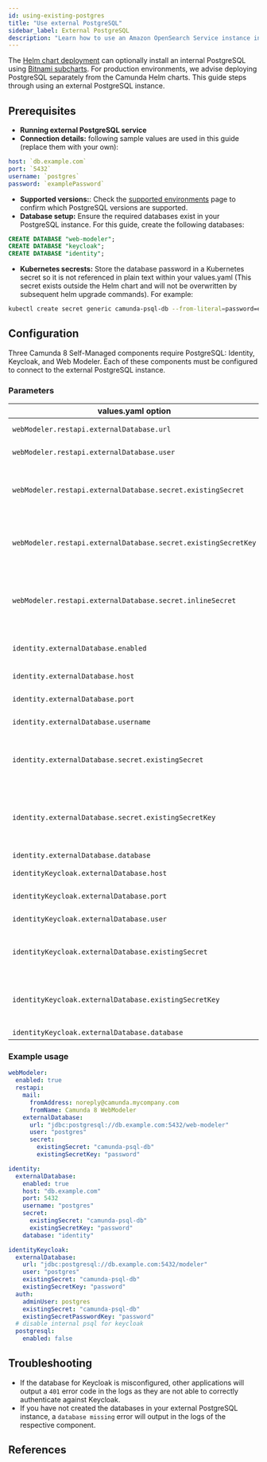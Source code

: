 ```yaml
---
id: using-existing-postgres
title: "Use external PostgreSQL"
sidebar_label: External PostgreSQL
description: "Learn how to use an Amazon OpenSearch Service instance in Camunda 8 Self-Managed deployment."
---
```


The [Helm chart deployment](/self-managed/deployment/helm/install/quick-install.md) can optionally install an internal PostgreSQL using [Bitnami subcharts](../../configure/registry-and-images/install-bitnami-enterprise-images.md). For production environments, we advise deploying PostgreSQL separately from the Camunda Helm charts. This guide steps through using an external PostgreSQL instance.

## Prerequisites

- **Running external PostgreSQL service**
- **Connection details:** following sample values are used in this guide (replace them with your own):

```yaml
host: `db.example.com`
port: `5432`
username: `postgres`
password: `examplePassword`
```

- **Supported versions:**: Check the [supported environments](/reference/supported-environments.md) page to confirm which PostgreSQL versions are supported.
- **Database setup:** Ensure the required databases exist in your PostgreSQL instance. For this guide, create the following databases:

```SQL
CREATE DATABASE "web-modeler";
CREATE DATABASE "keycloak";
CREATE DATABASE "identity";
```

- **Kubernetes secrests:** Store the database password in a Kubernetes secret so it is not referenced in plain text within your values.yaml (This secret exists outside the Helm chart and will not be overwritten by subsequent helm upgrade commands). For example:

```bash
kubectl create secret generic camunda-psql-db --from-literal=password=examplePassword -n camunda
```

## Configuration

Three Camunda 8 Self-Managed components require PostgreSQL: Identity, Keycloak, and Web Modeler.
Each of these components must be configured to connect to the external PostgreSQL instance.

### Parameters

| values.yaml option                                             | type    | default | description                                                              |
| -------------------------------------------------------------- | ------- | ------- | ------------------------------------------------------------------------ |
| `webModeler.restapi.externalDatabase.url`                      | string  | `""`    | JDBC url of the database                                                 |
| `webModeler.restapi.externalDatabase.user`                     | string  | `""`    | Username of the database                                                 |
| `webModeler.restapi.externalDatabase.secret.existingSecret`    | string  | `""`    | Kubernetes Secret name containing a database password                    |
| `webModeler.restapi.externalDatabase.secret.existingSecretKey` | string  | `""`    | Key within the Kubernetes Secret that has the database password          |
| `webModeler.restapi.externalDatabase.secret.inlineSecret`      | string  | `""`    | string literal of the database password if not using a Kubernetes Secret |
| `identity.externalDatabase.enabled`                            | boolean | `false` | Enable the externalDatabase options                                      |
| `identity.externalDatabase.host`                               | string  | `""`    | Hostname of the database                                                 |
| `identity.externalDatabase.port`                               | integer | `5432`  | Port of the database                                                     |
| `identity.externalDatabase.username`                           | string  | `""`    | Username of the database                                                 |
| `identity.externalDatabase.secret.existingSecret`              | string  | `""`    | Kubernetes Secret name containing database password                      |
| `identity.externalDatabase.secret.existingSecretKey`           | string  | `""`    | Key within the Kubernetes Secret that contains the database password     |
| `identity.externalDatabase.database`                           | string  | `""`    | Database name                                                            |
| `identityKeycloak.externalDatabase.host`                       | string  | `""`    | Database host name                                                       |
| `identityKeycloak.externalDatabase.port`                       | integer | `5432`  | Database port number                                                     |
| `identityKeycloak.externalDatabase.user`                       | string  | `""`    | Database user name                                                       |
| `identityKeycloak.externalDatabase.existingSecret`             | string  | `""`    | Kubernetes Secret containing the database password                       |
| `identityKeycloak.externalDatabase.existingSecretKey`          | string  | `""`    | Key within the Kubernetes Secret containing the database password        |
| `identityKeycloak.externalDatabase.database`                   | string  | `""`    | Database name                                                            |

### Example usage

```yaml
webModeler:
  enabled: true
  restapi:
    mail:
      fromAddress: noreply@camunda.mycompany.com
      fromName: Camunda 8 WebModeler
    externalDatabase:
      url: "jdbc:postgresql://db.example.com:5432/web-modeler"
      user: "postgres"
      secret:
        existingSecret: "camunda-psql-db"
        existingSecretKey: "password"

identity:
  externalDatabase:
    enabled: true
    host: "db.example.com"
    port: 5432
    username: "postgres"
    secret:
      existingSecret: "camunda-psql-db"
      existingSecretKey: "password"
    database: "identity"

identityKeycloak:
  externalDatabase:
    url: "jdbc:postgresql://db.example.com:5432/modeler"
    user: "postgres"
    existingSecret: "camunda-psql-db"
    existingSecretKey: "password"
  auth:
    adminUser: postgres
    existingSecret: "camunda-psql-db"
    existingSecretPasswordKey: "password"
  # disable internal psql for keycloak
  postgresql:
    enabled: false
```

## Troubleshooting

- If the database for Keycloak is misconfigured, other applications will output a `401` error code in the logs as they are not able to correctly authenticate against Keycloak.
- If you have not created the databases in your external PostgreSQL instance, a `database missing` error will output in the logs of the respective component.

## References
